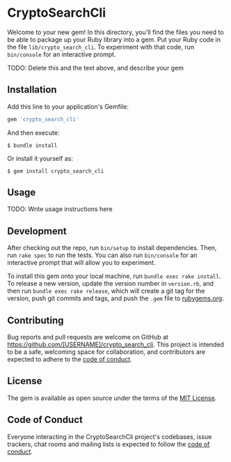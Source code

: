 # CryptoSearchCli

Welcome to your new gem! In this directory, you'll find the files you need to be able to package up your Ruby library into a gem. Put your Ruby code in the file `lib/crypto_search_cli`. To experiment with that code, run `bin/console` for an interactive prompt.

TODO: Delete this and the text above, and describe your gem

## Installation

Add this line to your application's Gemfile:

```ruby
gem 'crypto_search_cli'
```

And then execute:

    $ bundle install

Or install it yourself as:

    $ gem install crypto_search_cli

## Usage

TODO: Write usage instructions here

## Development

After checking out the repo, run `bin/setup` to install dependencies. Then, run `rake spec` to run the tests. You can also run `bin/console` for an interactive prompt that will allow you to experiment.

To install this gem onto your local machine, run `bundle exec rake install`. To release a new version, update the version number in `version.rb`, and then run `bundle exec rake release`, which will create a git tag for the version, push git commits and tags, and push the `.gem` file to [rubygems.org](https://rubygems.org).

## Contributing

Bug reports and pull requests are welcome on GitHub at https://github.com/[USERNAME]/crypto_search_cli. This project is intended to be a safe, welcoming space for collaboration, and contributors are expected to adhere to the [code of conduct](https://github.com/[USERNAME]/crypto_search_cli/blob/master/CODE_OF_CONDUCT.md).


## License

The gem is available as open source under the terms of the [MIT License](https://opensource.org/licenses/MIT).

## Code of Conduct

Everyone interacting in the CryptoSearchCli project's codebases, issue trackers, chat rooms and mailing lists is expected to follow the [code of conduct](https://github.com/[USERNAME]/crypto_search_cli/blob/master/CODE_OF_CONDUCT.md).
